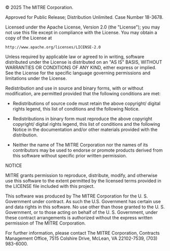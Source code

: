 © 2025 The MITRE Corporation.

Approved for Public Release; Distribution Unlimited. Case Number 18-3678.

Licensed under the Apache License, Version 2.0 (the "License");
you may not use this file except in compliance with the License.
You may obtain a copy of the License at

    http://www.apache.org/licenses/LICENSE-2.0

Unless required by applicable law or agreed to in writing, software
distributed under the License is distributed on an "AS IS" BASIS,
WITHOUT WARRANTIES OR CONDITIONS OF ANY KIND, either express or implied.
See the License for the specific language governing permissions and
limitations under the License.

Redistribution and use in source and binary forms, with or without modification, are permitted provided that the following conditions are met:

- Redistributions of source code must retain the above copyright/ digital rights legend, this list of conditions and the following Notice.

- Redistributions in binary form must reproduce the above copyright copyright/ digital rights legend, this list of conditions and the following Notice in the documentation and/or other materials provided with the distribution.

- Neither the name of The MITRE Corporation nor the names of its contributors may be used to endorse or promote products derived from this software without specific prior written permission.

NOTICE

MITRE grants permission to reproduce, distribute, modify, and otherwise use this software to the extent permitted by the licensed terms provided in the LICENSE file included with this project.

This software was produced by The MITRE Corporation for the U. S. Government under contract. As such the U.S. Government has certain use and data rights in this software. No use other than those granted to the U. S. Government, or to those acting on behalf of the U. S. Government, under these contract arrangements is authorized without the express written permission of The MITRE Corporation.

For further information, please contact The MITRE Corporation, Contracts Management Office, 7515 Colshire Drive, McLean, VA 22102-7539, (703) 983-6000.
